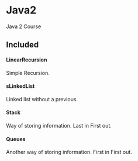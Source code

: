 # Java2
Java 2 Course

## Included

#### LinearRecursion
Simple Recursion.

#### sLinkedList
Linked list without a previous.

#### Stack
Way of storing information. Last in First out.

#### Queues
Another way of storing information. First in First out.
